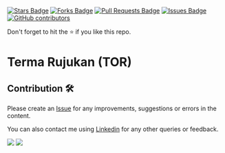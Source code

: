 <a href="https://github.com/drshahizan/myTOR/stargazers"><img src="https://img.shields.io/github/stars/drshahizan/myTOR" alt="Stars Badge"/></a>
<a href="https://github.com/drshahizan/myTOR/network/members"><img src="https://img.shields.io/github/forks/drshahizan/myTOR" alt="Forks Badge"/></a>
<a href="https://github.com/drshahizan/myTOR/pulls"><img src="https://img.shields.io/github/issues-pr/drshahizan/myTOR" alt="Pull Requests Badge"/></a>
<a href="https://github.com/drshahizan/myTOR"><img src="https://img.shields.io/github/issues/drshahizan/myTOR" alt="Issues Badge"/></a>
<a href="https://github.com/drshahizan/myTOR/graphs/contributors"><img alt="GitHub contributors" src="https://img.shields.io/github/contributors/drshahizan/myTOR?color=2b9348"></a>

Don't forget to hit the :star: if you like this repo.

# Terma Rujukan (TOR)

## Contribution 🛠️
Please create an [Issue](https://github.com/drshahizan/myTOR/issues) for any improvements, suggestions or errors in the content.

You can also contact me using [Linkedin](https://www.linkedin.com/in/drshahizan/) for any other queries or feedback.

![](https://komarev.com/ghpvc/?username=drshahizan&label=Views&color=0e75b6&style=flat)
![](https://hit.yhype.me/github/profile?user_id=81284918)
